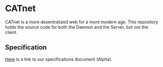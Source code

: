 # CATnet
CATnet is a more desentralized web for a more modern age. This repository holds the source code for both the Daemon and the Server, but not the client.

## Specification
[Here](https://docs.google.com/document/d/1t3FXJTDr-h4J9iPvzBLDdCKGJAukKruhrJjNaMWRgq0/edit?ts=5fc41d5f#heading=h.3bqhl2hpdgyy) is a link to our specifications document (Alpha).
